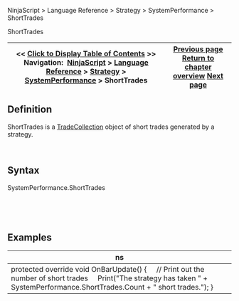 ﻿


NinjaScript \> Language Reference \> Strategy \> SystemPerformance \> ShortTrades






















ShortTrades







| \<\< [Click to Display Table of Contents](shorttrades.md) \>\> **Navigation:**     [NinjaScript](ninjascript-1.md) \> [Language Reference](language_reference_wip-1.md) \> [Strategy](strategy-1.md) \> [SystemPerformance](systemperformance-1.md) \> ShortTrades | [Previous page](realtimetrades-1.md) [Return to chapter overview](systemperformance-1.md) [Next page](testperiod-1.md) |
| --- | --- |











## Definition


ShortTrades is a [TradeCollection](tradecollection-1.md) object of short trades generated by a strategy.


 


## Syntax


SystemPerformance.ShortTrades


 


 


## Examples




| ns |
| --- |
| protected override void OnBarUpdate() {      // Print out the number of short trades      Print("The strategy has taken " \+ SystemPerformance.ShortTrades.Count \+ " short trades."); } |



 








